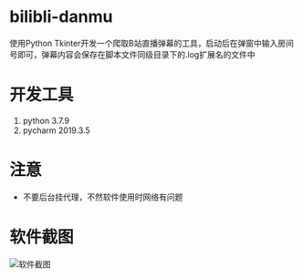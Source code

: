 # bilibli-danmu

使用Python Tkinter开发一个爬取B站直播弹幕的工具，启动后在弹窗中输入房间号即可，弹幕内容会保存在脚本文件同级目录下的.log扩展名的文件中

# 开发工具

1. python 3.7.9
2. pycharm 2019.3.5

# 注意

- 不要后台挂代理，不然软件使用时网络有问题

# 软件截图

![软件截图](https://img-blog.csdnimg.cn/20210507003447677.png)
